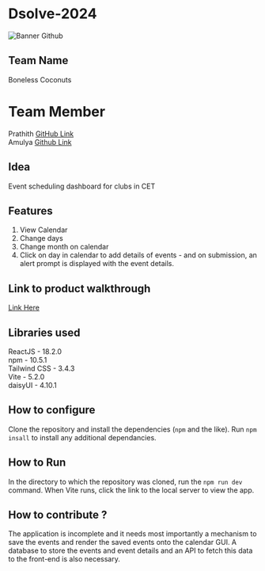 # Dsolve-2024

![Banner Github](https://github.com/csacet/Dsolve-2024/assets/90597530/365f4d52-fd34-4df5-948d-8e95745a653a)


## Team Name
Boneless Coconuts  

# Team Member
Prathith [GitHub Link](https://github.com/prethith)\
Amulya [Github Link](https://github.com/AmulyaVinceChemparathy)

## Idea
Event scheduling dashboard for clubs in CET

## Features 
1. View Calendar
2. Change days
3. Change month on calendar
4. Click on day in calendar to add details of events - and on submission, an alert prompt is displayed with the event details. 

## Link to product walkthrough
[Link Here](https://drive.google.com/file/d/15-f-PnDB37dcHzYesNwL1fAkqgUapUl1/view?usp=sharing)

   
## Libraries used
ReactJS - 18.2.0\
npm - 10.5.1\
Tailwind CSS - 3.4.3\
Vite - 5.2.0\
daisyUI - 4.10.1


## How to configure
Clone the repository and install the dependencies (`npm` and the like). Run ``` npm insall ``` to install any additional dependancies.

## How to Run
In the directory to which the repository was cloned, run the ``` npm run dev ``` command. When Vite runs, click the link to the local server to view the app. 

## How to contribute ? 
The application is incomplete and it needs most importantly a mechanism to save the events and render the saved events onto the calendar GUI. 
A database to store the events and event details and an API to fetch this data to the front-end is also necessary. 
